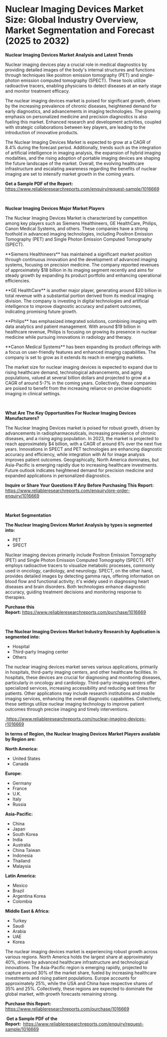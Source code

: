 <p><h1>Nuclear Imaging Devices Market Size: Global Industry Overview, Market Segmentation and Forecast (2025 to 2032)</h1></p><p><strong>Nuclear Imaging Devices Market Analysis and Latest Trends</strong></p>
<p><p>Nuclear imaging devices play a crucial role in medical diagnostics by providing detailed images of the body's internal structures and functions through techniques like positron emission tomography (PET) and single-photon emission computed tomography (SPECT). These tools utilize radioactive tracers, enabling physicians to detect diseases at an early stage and monitor treatment efficacy.</p><p>The nuclear imaging devices market is poised for significant growth, driven by the increasing prevalence of chronic diseases, heightened demand for early diagnostics, and advancements in imaging technologies. The growing emphasis on personalized medicine and precision diagnostics is also fueling this market. Enhanced research and development activities, coupled with strategic collaborations between key players, are leading to the introduction of innovative products.</p><p>The Nuclear Imaging Devices Market is expected to grow at a CAGR of 8.4% during the forecast period. Additionally, trends such as the integration of artificial intelligence in imaging analysis, the expansion of hybrid imaging modalities, and the rising adoption of portable imaging devices are shaping the future landscape of the market. Overall, the evolving healthcare infrastructure and escalating awareness regarding the benefits of nuclear imaging are set to intensify market growth in the coming years.</p></p>
<p><strong>Get a Sample PDF of the Report:&nbsp;</strong> <a href="https://www.reliableresearchreports.com/enquiry/request-sample/1016669?utm_campaign=3009&utm_medium=2&utm_source=Github&utm_content=ia&utm_term=13042025&utm_id=nuclear-imaging-devices">https://www.reliableresearchreports.com/enquiry/request-sample/1016669</a></p>
<p>&nbsp;</p>
<p><strong>Nuclear Imaging Devices Major Market Players</strong></p>
<p><p>The Nuclear Imaging Devices Market is characterized by competition among key players such as Siemens Healthineers, GE HealthCare, Philips, Canon Medical Systems, and others. These companies have a strong foothold in advanced imaging technologies, including Positron Emission Tomography (PET) and Single Photon Emission Computed Tomography (SPECT).</p><p>**Siemens Healthineers** has maintained a significant market position through continuous innovation and the development of advanced imaging systems, focusing on precision medicine. The company reported revenues of approximately $18 billion in its imaging segment recently and aims for steady growth by expanding its product portfolio and enhancing operational efficiencies.</p><p>**GE HealthCare** is another major player, generating around $20 billion in total revenue with a substantial portion derived from its medical imaging division. The company is investing in digital technologies and artificial intelligence to improve diagnostic accuracy and patient outcomes, indicating promising future growth.</p><p>**Philips** has emphasized integrated solutions, combining imaging with data analytics and patient management. With around $19 billion in healthcare revenue, Philips is focusing on growing its presence in nuclear medicine while pursuing innovations in radiology and therapy.</p><p>**Canon Medical Systems** has been expanding its product offerings with a focus on user-friendly features and enhanced imaging capabilities. The company is set to grow as it extends its reach in emerging markets.</p><p>The market size for nuclear imaging devices is expected to expand due to rising healthcare demand, technological advancements, and aging populations, valued at several billion dollars and projected to grow at a CAGR of around 5-7% in the coming years. Collectively, these companies are poised to benefit from the increasing reliance on precise diagnostic imaging in clinical settings.</p></p>
<p>&nbsp;</p>
<p><strong>What Are The Key Opportunities For Nuclear Imaging Devices Manufacturers?</strong></p>
<p><p>The Nuclear Imaging Devices market is poised for robust growth, driven by advancements in radiopharmaceuticals, increasing prevalence of chronic diseases, and a rising aging population. In 2023, the market is projected to reach approximately $4 billion, with a CAGR of around 6% over the next five years. Innovations in SPECT and PET technologies are enhancing diagnostic accuracy and efficiency, while integration with AI for image analysis improves patient outcomes. Geographically, North America dominates, but Asia-Pacific is emerging rapidly due to increasing healthcare investments. Future outlook indicates heightened demand for precision medicine and expanded applications in personalized diagnostics.</p></p>
<p><strong>Inquire or Share Your Questions If Any Before Purchasing This Report:</strong> <a href="https://www.reliableresearchreports.com/enquiry/pre-order-enquiry/1016669?utm_campaign=3009&utm_medium=2&utm_source=Github&utm_content=ia&utm_term=13042025&utm_id=nuclear-imaging-devices">https://www.reliableresearchreports.com/enquiry/pre-order-enquiry/1016669</a></p>
<p>&nbsp;</p>
<p><strong>Market Segmentation</strong></p>
<p><strong>The Nuclear Imaging Devices Market Analysis by types is segmented into:</strong></p>
<p><ul><li>PET</li><li>SPECT</li></ul></p>
<p><p>Nuclear imaging devices primarily include Positron Emission Tomography (PET) and Single Photon Emission Computed Tomography (SPECT). PET employs radioactive tracers to visualize metabolic processes, commonly used in oncology, cardiology, and neurology. SPECT, on the other hand, provides detailed images by detecting gamma rays, offering information on blood flow and functional activity; it's widely used in diagnosing heart diseases and brain disorders. Both technologies enhance diagnostic accuracy, guiding treatment decisions and monitoring response to therapies.</p></p>
<p><strong>Purchase this Report:&nbsp;</strong><a href="https://www.reliableresearchreports.com/purchase/1016669?utm_campaign=3009&utm_medium=2&utm_source=Github&utm_content=ia&utm_term=13042025&utm_id=nuclear-imaging-devices">https://www.reliableresearchreports.com/purchase/1016669</a></p>
<p>&nbsp;</p>
<p><strong>The Nuclear Imaging Devices Market Industry Research by Application is segmented into:</strong></p>
<p><ul><li>Hospital</li><li>Third-party Imaging center</li><li>Others</li></ul></p>
<p><p>The nuclear imaging devices market serves various applications, primarily in hospitals, third-party imaging centers, and other healthcare facilities. In hospitals, these devices are crucial for diagnosing and monitoring diseases, particularly in oncology and cardiology. Third-party imaging centers offer specialized services, increasing accessibility and reducing wait times for patients. Other applications may include research institutions and mobile imaging services, enhancing the overall diagnostic capabilities. Collectively, these settings utilize nuclear imaging technology to improve patient outcomes through precise imaging and timely interventions.</p></p>
<p><a href="https://www.reliableresearchreports.com/nuclear-imaging-devices-r1016669?utm_campaign=3009&utm_medium=2&utm_source=Github&utm_content=ia&utm_term=13042025&utm_id=nuclear-imaging-devices">&nbsp;https://www.reliableresearchreports.com/nuclear-imaging-devices-r1016669</a></p>
<p><strong>In terms of Region, the Nuclear Imaging Devices Market Players available by Region are:</strong></p>
<p>
    <p> <strong> North America: </strong>
        <ul>
            <li>United States</li>
            <li>Canada</li>
        </ul>
        </p> 
    <p> <strong> Europe: </strong>
        <ul>
            <li>Germany</li>
            <li>France</li>
            <li>U.K.</li>
            <li>Italy</li>
            <li>Russia</li>
        </ul>
        </p> 
    <p> <strong> Asia-Pacific: </strong>
        <ul>
            <li>China</li>
            <li>Japan</li>
            <li>South Korea</li>
            <li>India</li>
            <li>Australia</li>
            <li>China Taiwan</li>
            <li>Indonesia</li>
            <li>Thailand</li>
            <li>Malaysia</li>
        </ul>
        </p> 
    <p> <strong> Latin America: </strong>
        <ul>
            <li>Mexico</li>
            <li>Brazil</li>
            <li>Argentina Korea</li>
            <li>Colombia</li>
        </ul>
        </p> 
    <p> <strong> Middle East & Africa: </strong>
        <ul>
            <li>Turkey</li>
            <li>Saudi</li>
            <li>Arabia</li>
            <li>UAE</li>
            <li>Korea</li>
        </ul>
    </p>
    </p>
<p><p>The nuclear imaging devices market is experiencing robust growth across various regions. North America holds the largest share at approximately 40%, driven by advanced healthcare infrastructure and technological innovations. The Asia-Pacific region is emerging rapidly, projected to capture around 30% of the market share, fueled by increasing healthcare investments and rising patient populations. Europe accounts for approximately 25%, while the USA and China have respective shares of 35% and 25%. Collectively, these regions are expected to dominate the global market, with growth forecasts remaining strong.</p></p>
<p><strong>Purchase this Report: </strong><a href="https://www.reliableresearchreports.com/purchase/1016669?utm_campaign=3009&utm_medium=2&utm_source=Github&utm_content=ia&utm_term=13042025&utm_id=nuclear-imaging-devices">https://www.reliableresearchreports.com/purchase/1016669</a></p>
<p>&nbsp;<strong>Get a Sample PDF of the Report:&nbsp;&nbsp;</strong><a href="https://www.reliableresearchreports.com/enquiry/request-sample/1016669?utm_campaign=3009&utm_medium=2&utm_source=Github&utm_content=ia&utm_term=13042025&utm_id=nuclear-imaging-devices">https://www.reliableresearchreports.com/enquiry/request-sample/1016669</a></p>
<p><strong></strong></p>
<p><p></p><p></p><p></p></p>